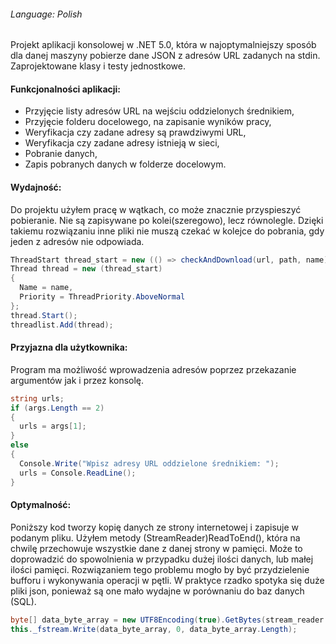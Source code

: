 ###### Language: Polish

Projekt aplikacji konsolowej w .NET 5.0, która w najoptymalniejszy sposób dla danej maszyny pobierze dane JSON z adresów URL zadanych na stdin.
Zaprojektowane klasy i testy jednostkowe.

#### Funkcjonalności aplikacji:
- Przyjęcie listy adresów URL na wejściu oddzielonych średnikiem,
- Przyjęcie folderu docelowego, na zapisanie wyników pracy,
- Weryfikacja czy zadane adresy są prawdziwymi URL,
- Weryfikacja czy zadane adresy istnieją w sieci,
- Pobranie danych,
- Zapis pobranych danych w folderze docelowym.

#### Wydajność:
Do projektu użyłem pracę w wątkach, co może znacznie przyspieszyć pobieranie. Nie są zapisywane po kolei(szeregowo), lecz równolegle. Dzięki takiemu rozwiązaniu inne pliki nie muszą czekać w kolejce do pobrania, gdy jeden z adresów nie odpowiada.
```csharp
ThreadStart thread_start = new (() => checkAndDownload(url, path, name));
Thread thread = new (thread_start)
{
  Name = name,
  Priority = ThreadPriority.AboveNormal
};
thread.Start();
threadlist.Add(thread);
```

#### Przyjazna dla użytkownika:
Program ma możliwość wprowadzenia adresów poprzez przekazanie argumentów jak i przez konsolę.
```csharp
string urls;
if (args.Length == 2)
{
  urls = args[1];
}
else
{
  Console.Write("Wpisz adresy URL oddzielone średnikiem: ");
  urls = Console.ReadLine();
}
```

#### Optymalność:
Poniższy kod tworzy kopię danych ze strony internetowej i zapisuje w podanym pliku. Użyłem metody (StreamReader)ReadToEnd(), która na chwilę przechowuje wszystkie dane z danej strony w pamięci. Może to doprowadzić do spowolnienia w przypadku dużej ilości danych, lub małej ilości pamięci. Rozwiązaniem tego problemu mogło by być przydzielenie bufforu i wykonywania operacji w pętli.
W praktyce rzadko spotyka się duże pliki json, ponieważ są one mało wydajne w porównaniu do baz danych (SQL).
```csharp
byte[] data_byte_array = new UTF8Encoding(true).GetBytes(stream_reader.ReadToEnd());
this._fstream.Write(data_byte_array, 0, data_byte_array.Length);
```
